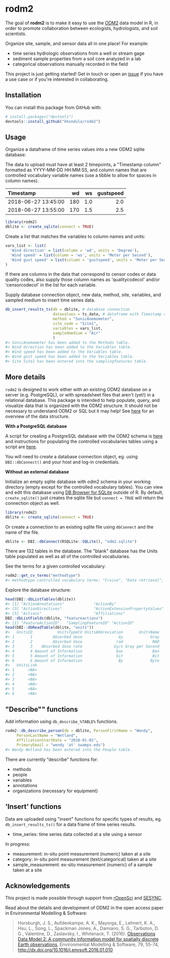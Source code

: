 
<!-- README.md is generated from README.Rmd. Please edit that file -->
rodm2
=====

The goal of **rodm2** is to make it easy to use the [ODM2](https://github.com/ODM2/ODM2) data model in R, in order to promote collaboration between ecologists, hydrologists, and soil scientists.

Organize site, sample, and sensor data all in one place! For example:

-   time series hydrologic observations from a well or stream gage
-   sediment sample properties from a soil core analyzed in a lab
-   categorical observations manually recorded in the field

This project is just getting started! Get in touch or open an [issue](https://github.com/khondula/rodm2/issues) if you have a use case or if you're interested in collaborating.

Installation
------------

You can install this package from GitHub with:

``` r
# install.packages("devtools")
devtools::install_github("khondula/rodm2")
```

Usage
-----

Organize a dataframe of time series values into a new ODM2 sqlite database:

The data to upload must have at least 2 timepoints, a "Timestamp column" formatted as YYYY-MM-DD HH:MM:SS, and column names that are controlled vocabulary variable names (use a tibble to allow for spaces in column names).

| Timestamp           |   wd|   ws|  gustspeed|
|:--------------------|----:|----:|----------:|
| 2018-06-27 13:45:00 |  180|  1.0|        2.0|
| 2018-06-27 13:55:00 |  170|  1.5|        2.5|

``` r
library(rodm2)
dblite <- create_sqlite(connect = TRUE)
```

Create a list that matches the variables to column names and units:

``` r
vars_list <- list(
  'Wind direction' = list(column = 'wd', units = 'Degree'),
  'Wind speed' = list(column = 'ws', units = 'Meter per Second'),
  'Wind gust speed' = list(column = 'gustspeed', units = 'Meter per Second')
)
```

If there are columns in the data that correspond to censor codes or data quality codes, also supply those column names as 'qualitycodecol' and/or 'censorcodecol' in the list for each variable.

Supply database connection object, new data, method, site, variables, and sampled medium to insert time series data.

``` r
db_insert_results_ts(db = dblite, # database connection
                     datavalues = ts_data, # dataframe with Timestamp column
                     method = "SonicAnemometer", 
                     site_code = "Site1", 
                     variables = vars_list, 
                     sampledmedium = "Air"
                     )
#> SonicAnemometer has been added to the Methods table.
#> Wind direction has been added to the Variables table.
#> Wind speed has been added to the Variables table.
#> Wind gust speed has been added to the Variables table.
#> Site Site1 has been entered into the samplingfeatures table.
```

More details
------------

`rodm2` is designed to work either with an existing ODM2 database on a server (e.g. PostgreSQL), or with spreadsheet files that aren't (yet!) in a relational database. This package is intended to help populate, query, and visualize data that is organized with the ODM2 structure. It should not be necessary to understand ODM2 or SQL but it may help! See [here](http://odm2.github.io/ODM2/schemas/ODM2_Current/diagrams/ODM2OverviewSimplified.html) for an overview of the data structure.

**With a PostgreSQL database**

A script for creating a PostgreSQL database with the ODM2 schema is [here](https://github.com/ODM2/ODM2/blob/master/src/blank_schema_scripts/postgresql/ODM2_for_PostgreSQL.sql) and instructions for populating the controlled vocabularies tables using a script are [here](https://github.com/ODM2/ODM2/tree/master/src/load_cvs).

You will need to create a database connection object, eg. using `DBI::dbConnect()` and your host and log-in credentials.

**Without an external database**

Initialize an empty sqlite database with odm2 schema in your working directory (empty except for the controlled vocabulary tables). You can view and edit this database using [DB Browser for SQLite](https://sqlitebrowser.org/) outside of R. By default, `create_sqlite()` just creates the sqlite file but `connect = TRUE` will return the connection object as well.

``` r
library(rodm2)
dblite <- create_sqlite(connect = TRUE)
```

Or create a connection to an existing sqlite file using `dbConnect` and the name of the file.

``` r
dblite <- DBI::dbConnect(RSQLite::SQLite(), "odm2.sqlite")
```

There are 132 tables in the database. The "blank" database has the Units table populated as well as all of the controlled vocabularies.

See the terms for a given controlled vocabulary:

``` r
rodm2::get_cv_terms("methodtype")
#> methodtype controlled vocabulary terms: "Cruise", "Data retrieval", "Derivation", "Equipment deployment", "Equipment maintenance", "Equipment programming", "Equipment retrieval", "Estimation", "Expedition", "Field activity", "Generic non-observation", "Instrument Continuing Calibration Verification", "Instrument calibration", "Instrument deployment", "Instrument retrieval", "Observation", "Simulation", "Site visit", "Specimen analysis", "Specimen collection", "Specimen fractionation", "Specimen preparation", "Specimen preservation", "Submersible launch", "Unknown")
```

Explore the database structure:

``` r
head(DBI::dbListTables(dblite))
#> [1] "ActionAnnotations"             "ActionBy"                     
#> [3] "ActionDirectives"              "ActionExtensionPropertyValues"
#> [5] "Actions"                       "Affiliations"
DBI::dbListFields(dblite, "featureactions")
#> [1] "FeatureActionID"   "SamplingFeatureID" "ActionID"
head(DBI::dbReadTable(dblite, "units"))
#>   UnitsID           UnitsTypeCV UnitsAbbreviation       UnitsName
#> 1       1         Absorbed dose                Gy            Gray
#> 2       2         Absorbed dose               rad             RAD
#> 3       3    Absorbed dose rate              Gy/s Gray per Second
#> 4       4 Amount of Information               ban             Ban
#> 5       5 Amount of Information               bit             Bit
#> 6       6 Amount of Information                By            Byte
#>   UnitsLink
#> 1      <NA>
#> 2      <NA>
#> 3      <NA>
#> 4      <NA>
#> 5      <NA>
#> 6      <NA>
```

"Describe"" functions
---------------------

Add information using `db_describe_%TABLE%` functions.

``` r
rodm2::db_describe_person(db = dblite, PersonFirstName = "Wendy",
     PersonLastName = "Wetland",
     AffiliationStartDate = "2018-01-01",
     PrimaryEmail = "wendy 'at' swamps.edu")
#> Wendy Wetland has been entered into the People table.
```

There are currently "describe" functions for:

-   methods
-   people
-   variables
-   annotations
-   organizations (necessary for equipment)

'Insert' functions
------------------

Data are uploaded using "insert" functions for specific types of results, eg. `db_insert_results_ts()` for a data frame of time series results.

-   time\_series: time series data collected at a site using a sensor

In progress:

-   measurement: in-situ point measurement (numeric) taken at a site
-   category: in-situ point measurement (text/categorical) taken at a site
-   sample\_measurement: ex-situ measurement (numeric) of a sample taken at a site

Acknowledgements
----------------

This project is made possible through support from [rOpenSci](https://ropensci.org/) and [SESYNC](https://www.sesync.org/).

Read about the details and development of ODM2 in the open access paper in Environmental Modelling & Software:

> Horsburgh, J. S., Aufdenkampe, A. K., Mayorga, E., Lehnert, K. A., Hsu, L., Song, L., Spackman Jones, A., Damiano, S. G., Tarboton, D. G., Valentine, D., Zaslavsky, I., Whitenack, T. (2016). [Observations Data Model 2: A community information model for spatially discrete Earth observations](http://dx.doi.org/10.1016/j.envsoft.2016.01.010), Environmental Modelling & Software, 79, 55-74, <http://dx.doi.org/10.1016/j.envsoft.2016.01.010>
